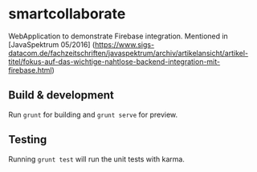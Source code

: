# smartcollaborate

WebApplication to demonstrate Firebase integration.
Mentioned in [JavaSpektrum 05/2016] (https://www.sigs-datacom.de/fachzeitschriften/javaspektrum/archiv/artikelansicht/artikel-titel/fokus-auf-das-wichtige-nahtlose-backend-integration-mit-firebase.html)

## Build & development

Run `grunt` for building and `grunt serve` for preview.

## Testing

Running `grunt test` will run the unit tests with karma.
